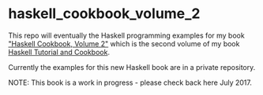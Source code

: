 # haskell_cookbook_volume_2

This repo will eventually the Haskell programming examples for my book ["Haskell Cookbook, Volume 2"](https://leanpub.com/haskellcookbook2) which is the second volume of my book
[Haskell Tutorial and Cookbook](https://leanpub.com/haskell-cookbook).

Currently the examples for this new Haskell book are in a private repository.

NOTE: This book is a work in progress - please check back here July 2017.
